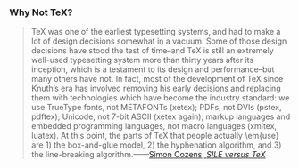


### Why Not TeX?

> TeX was one of the earliest typesetting systems, and had to make a lot of design decisions somewhat in a
> vacuum. Some of those design decisions have stood the test of time–and TeX is still an extremely well-used
> typesetting system more than thirty years after its inception, which is a testament to its design and
> performance–but many others have not. In fact, most of the development of TeX since Knuth’s era has
> involved removing his early decisions and replacing them with technologies which have become the industry
> standard: we use TrueType fonts, not METAFONTs (xetex); PDFs, not DVIs (pstex, pdftex); Unicode, not 7-bit
> ASCII (xetex again); markup languages and embedded programming languages, not macro languages (xmltex,
> luatex). At this point, the parts of TeX that people actually \em{use} are 1) the box-and-glue model, 2)
> the hyphenation algorithm, and 3) the line-breaking algorithm.——[Simon Cozens, *SILE versus TeX*](http://www.sile-typesetter.org/what-is/index.html)
